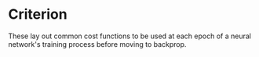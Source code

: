 # Criterion
These lay out common cost functions to be used at each epoch of a neural network's training process before moving to backprop.
